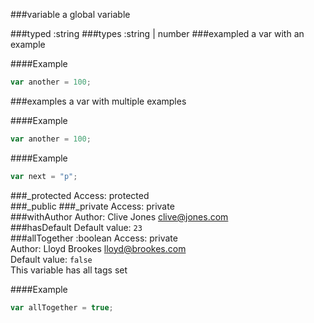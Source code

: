 ###variable
a global variable

###typed :string
###types :string | number
###exampled
a var with an example

####Example
```js
var another = 100;
```

###examples
a var with multiple examples

####Example
```js
var another = 100;
```

####Example
```js
var next = "p";
```

###_protected
Access: protected  
###_public
###_private
Access: private  
###withAuthor
Author: Clive Jones <clive@jones.com>  
###hasDefault
Default value: `23`  
###allTogether :boolean
Access: private  
Author: Lloyd Brookes <lloyd@brookes.com>  
Default value: `false`  
This variable has all tags set

####Example
```js
var allTogether = true;
```

